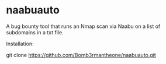 # naabuauto
 A bug bounty tool that runs an Nmap scan via Naabu on a list of subdomains in a txt file.

Installation:

git clone https://github.com/Bomb3rmantheone/naabuauto.git
